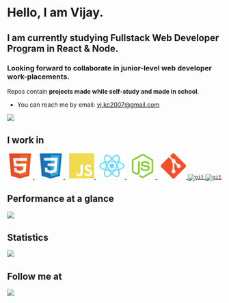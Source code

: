 # Hello, I am Vijay.

## I am currently studying Fullstack Web Developer Program in React & Node.


### Looking forward to collaborate in junior-level web developer work-placements.


Repos contain **projects made while self-study and made in
school**.

- You can reach me by email: vj.kc2007@gmail.com

![](https://komarev.com/ghpvc/?username=kcvijay&color=blue)

## I work in

<p>  
    <a href="https://www.w3.org/html/" target="_blank"> 
        <code><img src="https://raw.githubusercontent.com/devicons/devicon/master/icons/html5/html5-original.svg" alt="html5" width="60" height="60"/></code> 
    </a> &nbsp;
    <a href="https://www.w3schools.com/css/" target="_blank"> 
        <code><img src="https://raw.githubusercontent.com/devicons/devicon/master/icons/css3/css3-original.svg" alt="css3" width="60" height="60"/></code>  
    </a> &nbsp;
    <a href="https://developer.mozilla.org/en-US/docs/Web/JavaScript" target="_blank"> 
        <code><img src="https://raw.githubusercontent.com/devicons/devicon/master/icons/javascript/javascript-plain.svg" alt="javascript" width="60" height="60"/></code>  
    </a> &nbsp;
    <a href="https://reactjs.org//" target="_blank"> 
        <code><img src="https://raw.githubusercontent.com/devicons/devicon/master/icons/react/react-original.svg" alt="react" width="60" height="60"/></code>  
    </a> &nbsp;
     <a href="https://nodejs.org/en/" target="_blank"> 
        <code><img src="https://raw.githubusercontent.com/devicons/devicon/master/icons/nodejs/nodejs-original.svg" alt="nodejs" width="60" height="60"/></code>  
    </a> &nbsp;
    <a href="https://git-scm.com/" target="_blank"> 
        <code><img src="https://raw.githubusercontent.com/devicons/devicon/master/icons/git/git-original.svg" alt="git" width="60" height="60"/></code>  
    </a>
     <a href="https://trello.com/" target="_blank"> 
        <code><img src="https://www.vectorlogo.zone/logos/trello/trello-icon.svg" alt="git" width="60" height="60"/></code>  
    </a>
     <a href="https://figma.com/" target="_blank"> 
        <code><img src="https://www.vectorlogo.zone/logos/figma/figma-icon.svg" alt="git" width="60" height="60"/></code>  
    </a>

</p>

## Performance at a glance

<img src="https://github-readme-stats.vercel.app/api/top-langs?username=kcvijay"/>

## Statistics

<img src="https://github-readme-streak-stats.herokuapp.com/?user=kcvijay"/>

## Follow me at

<a href="https://www.linkedin.com/in/vijaykc/" target="_blank"><img height="50" src="https://www.vectorlogo.zone/logos/linkedin/linkedin-ar21.svg" /></a>
